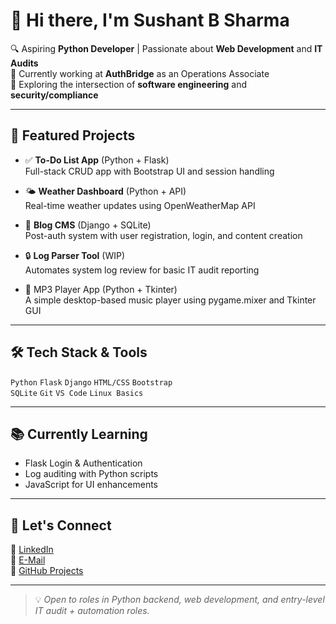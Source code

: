 # 👋 Hi there, I'm Sushant B Sharma

🔍 Aspiring **Python Developer** | Passionate about **Web Development** and **IT Audits**  
🎯 Currently working at **AuthBridge** as an Operations Associate  
🌱 Exploring the intersection of **software engineering** and **security/compliance**

---

## 🚀 Featured Projects

- ✅ **To-Do List App** (Python + Flask)  
  Full-stack CRUD app with Bootstrap UI and session handling

- 🌤 **Weather Dashboard** (Python + API)  
  Real-time weather updates using OpenWeatherMap API

- 📝 **Blog CMS** (Django + SQLite)  
  Post-auth system with user registration, login, and content creation

- 🔒 **Log Parser Tool** (WIP)  
  Automates system log review for basic IT audit reporting

- 🎵 MP3 Player App (Python + Tkinter)                                                                
  A simple desktop-based music player using pygame.mixer and Tkinter GUI

---

## 🛠 Tech Stack & Tools

`Python` `Flask` `Django` `HTML/CSS` `Bootstrap`  
`SQLite` `Git` `VS Code` `Linux Basics`

---

## 📚 Currently Learning

- Flask Login & Authentication
- Log auditing with Python scripts
- JavaScript for UI enhancements

---

## 🤝 Let's Connect

🔗 [LinkedIn](https://www.linkedin.com/in/sushant-b-sharma-9864622ab/)  
📧 [E-Mail](sushantbsharma84@gmail.com)                                
🐍 [GitHub Projects](https://github.com/SushantSharma4)

---

> 💡 *Open to roles in Python backend, web development, and entry-level IT audit + automation roles.*
